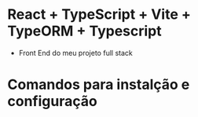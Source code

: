 # React + TypeScript + Vite + TypeORM + Typescript
- Front End do meu projeto full stack

# Comandos para instalção e configuração
   
